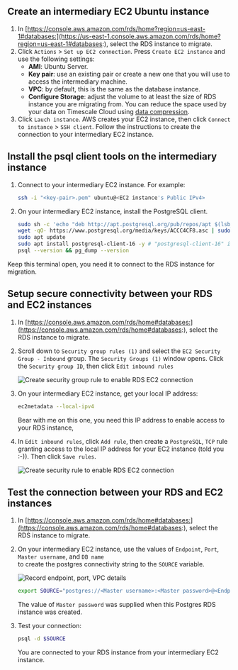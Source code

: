 
## Create an intermediary EC2 Ubuntu instance
<Procedure>

1. In [https://console.aws.amazon.com/rds/home?region=us-east-1#databases:](https://us-east-1.console.aws.amazon.com/rds/home?region=us-east-1#databases:),
   select the RDS instance to migrate.
1. Click `Actions` > `Set up EC2 connection`.
   Press `Create EC2 instance` and use the following settings:
    - **AMI**: Ubuntu Server.
    - **Key pair**: use an existing pair or create a new one that you will use to access the intermediary machine.
    - **VPC**: by default, this is the same as the database instance.
    - **Configure Storage**: adjust the volume to at least the size of RDS instance you are migrating from.
    You can reduce the space used by your data on Timescale Cloud using [data compression][data-compression].
1. Click `Lauch instance`. AWS creates your EC2 instance, then click `Connect to instance` > `SSH client`.
   Follow the instructions to create the connection to your intermediary EC2 instance. 

</Procedure>

## Install the psql client tools on the intermediary instance

<Procedure>

1. Connect to your intermediary EC2 instance. For example:
   ```sh
   ssh -i "<key-pair>.pem" ubuntu@<EC2 instance's Public IPv4>
   ```
1. On your intermediary EC2 instance, install the PostgreSQL client.
   ```sh
   sudo sh -c 'echo "deb http://apt.postgresql.org/pub/repos/apt $(lsb_release -cs)-pgdg main" > /etc/apt/sources.list.d/pgdg.list'
   wget -qO- https://www.postgresql.org/media/keys/ACCC4CF8.asc | sudo tee /etc/apt/trusted.gpg.d/pgdg.asc &>/dev/null
   sudo apt update
   sudo apt install postgresql-client-16 -y # "postgresql-client-16" if your source DB is using PG 16.
   psql --version && pg_dump --version
   ```

  Keep this terminal open, you need it to connect to the RDS instance for migration. 

</Procedure>

## Setup secure connectivity between your RDS and EC2 instances
<Procedure>

1. In [https://console.aws.amazon.com/rds/home#databases:](https://console.aws.amazon.com/rds/home#databases:),
    select the RDS instance to migrate.
1. Scroll down to `Security group rules (1)` and select the `EC2 Security Group - Inbound` group. The
   `Security Groups (1)` window opens. Click the `Security group ID`, then click `Edit inbound rules`

   <img class="main-content__illustration"
   src="https://assets.timescale.com/docs/images/migrate/rds-add-security-rule-to-ec2-instance.svg"
   alt="Create security group rule to enable RDS EC2 connection"/>

1. On your intermediary EC2 instance, get your local IP address:
   ```sh
   ec2metadata --local-ipv4
   ```
   Bear with me on this one, you need this IP address to enable access to your RDS instance,
1. In `Edit inbound rules`, click `Add rule`, then create a `PostgreSQL`, `TCP` rule granting access
   to the local IP address for your EC2 instance (told you :-)). Then click `Save rules`. 

   <img class="main-content__illustration"
   src="https://assets.timescale.com/docs/images/migrate/rds-add-inbound-rule-for-ec2-instance.png"
   alt="Create security rule to enable RDS EC2 connection"/>

</Procedure>

## Test the connection between your RDS and EC2 instances
<Procedure>

1. In [https://console.aws.amazon.com/rds/home#databases:](https://console.aws.amazon.com/rds/home#databases:),
    select the RDS instance to migrate.
1. On your intermediary EC2 instance, use the values of `Endpoint`, `Port`, `Master username`, and `DB name`  
   to create the postgres connectivity string to the `SOURCE` variable.
   
   <img class="main-content__illustration"
   src="https://assets.timescale.com/docs/images/migrate/migrate-source-rds-instance.svg"
   alt="Record endpoint, port, VPC details"/>

   ```sh
   export SOURCE="postgres://<Master username>:<Master password>@<Endpoint>:<Port>/<DB name>"
   ```
   The value of `Master password` was supplied when this Postgres RDS instance was created.

1. Test your connection:
   ```sh
   psql -d $SOURCE 
   ```
   You are connected to your RDS instance from your intermediary EC2 instance.

</Procedure>

[about-hypertables]: /use-timescale/:currentVersion:/hypertables/about-hypertables/
[data-compression]: /use-timescale/:currentVersion:/compression/about-compression/